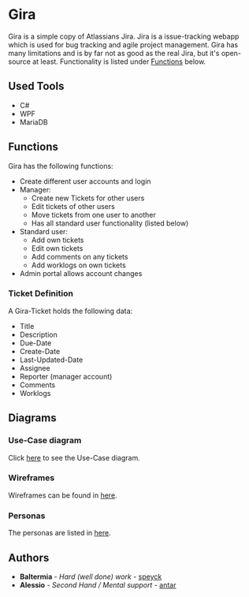 # Gira

Gira is a simple copy of Atlassians Jira. Jira is a issue-tracking webapp which is used for bug tracking and agile project management. Gira has many limitations and is by far not as good as the real Jira, but it's open-source at least. Functionality is listed under [Functions](#Functions) below.

## Used Tools

- C#
- WPF
- MariaDB

## Functions

Gira has the following functions:

- Create different user accounts and login
- Manager:
  - Create new Tickets for other users
  - Edit tickets of other users
  - Move tickets from one user to another
  - Has all standard user functionality (listed below)
- Standard user:
  - Add own tickets
  - Edit own tickets
  - Add comments on any tickets
  - Add worklogs on own tickets
- Admin portal allows account changes

### Ticket Definition

A Gira-Ticket holds the following data:
- Title
- Description
- Due-Date
- Create-Date
- Last-Updated-Date
- Assignee
- Reporter (manager account)
- Comments
- Worklogs

## Diagrams

### Use-Case diagram

Click [here](https://github.com/speyck/Gira/blob/main/Docs/Use-Case/Use-Case%20diagram.png) to see the Use-Case diagram.

### Wireframes

Wireframes can be found in [here](https://github.com/speyck/Gira/blob/main/Docs/Wireframes).

### Personas

The personas are listed in [here](https://github.com/speyck/Gira/tree/main/Docs/Personas).

## Authors

* **Baltermia** - *Hard (well done) work* - [speyck](https://github.com/speyck)
* **Alessio** - *Second Hand / Mental support* - [antar](https://github.com/antar)
